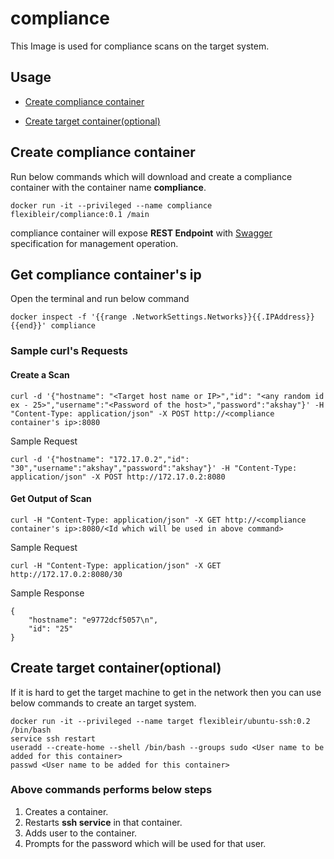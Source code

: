 [swagger]: https://github.com/flexibleir/compliance/blob/master/swagger/swagger.yml

# compliance

This Image is used for compliance scans on the target system.

## Usage
- [Create compliance container](#create-compliance-container)

- [Create target container(optional)](#create-target-containeroptional)

## Create compliance container
Run below commands which will download and create a compliance container with the container name **compliance**.
```
docker run -it --privileged --name compliance flexibleir/compliance:0.1 /main
```

compliance container will expose **REST Endpoint** with [Swagger][swagger] specification for management operation.

## Get compliance container's ip
Open the terminal and run below command 
```
docker inspect -f '{{range .NetworkSettings.Networks}}{{.IPAddress}}{{end}}' compliance
```

### Sample curl's Requests 
#### Create a Scan
```
curl -d '{"hostname": "<Target host name or IP>","id": "<any random id ex - 25>","username":"<Password of the host>","password":"akshay"}' -H "Content-Type: application/json" -X POST http://<compliance container's ip>:8080
```
Sample Request
```
curl -d '{"hostname": "172.17.0.2","id": "30","username":"akshay","password":"akshay"}' -H "Content-Type: application/json" -X POST http://172.17.0.2:8080
```

#### Get Output of Scan

```
curl -H "Content-Type: application/json" -X GET http://<compliance container's ip>:8080/<Id which will be used in above command>
```
Sample Request
```
curl -H "Content-Type: application/json" -X GET http://172.17.0.2:8080/30
```
Sample Response
```
{
    "hostname": "e9772dcf5057\n",
    "id": "25"
}
```

## Create target container(optional)
If it is hard to get the target machine to get in the network then you can use below commands to create an target system.

```
docker run -it --privileged --name target flexibleir/ubuntu-ssh:0.2 /bin/bash
service ssh restart
useradd --create-home --shell /bin/bash --groups sudo <User name to be added for this container>
passwd <User name to be added for this container>
```
### Above commands performs below steps
1. Creates a container.
2. Restarts **ssh service** in that container.
3. Adds user to the container.
4. Prompts for the password which will be used for that user.